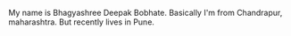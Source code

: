 My name is Bhagyashree Deepak Bobhate. 
Basically I'm from Chandrapur, maharashtra.
But recently lives in Pune.
